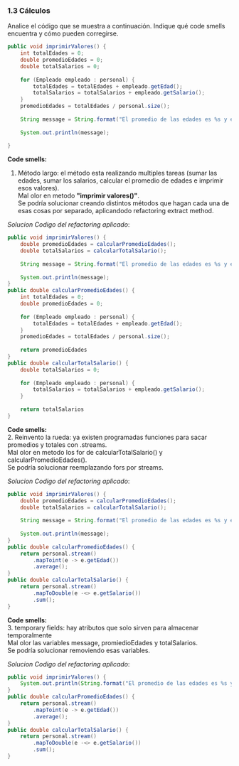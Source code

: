 ### 1.3 Cálculos 
Analice el código que se muestra a continuación. Indique qué code smells encuentra y cómo pueden corregirse.						

```java
public void imprimirValores() {
	int totalEdades = 0;
	double promedioEdades = 0;
	double totalSalarios = 0;
	
	for (Empleado empleado : personal) {
		totalEdades = totalEdades + empleado.getEdad();
		totalSalarios = totalSalarios + empleado.getSalario();
	}
	promedioEdades = totalEdades / personal.size();
		
	String message = String.format("El promedio de las edades es %s y el total de salarios es %s", promedioEdades, totalSalarios);
	
	System.out.println(message);
			
}
```

**Code smells:**  
   1. Método largo: el método esta realizando multiples tareas (sumar las edades, sumar los salarios, calcular el promedio de edades e imprimir esos valores).  
   Mal olor en metodo **"imprimir valores()"**.  
   Se podría solucionar creando distintos métodos que hagan cada una de esas cosas por separado, aplicandodo refactoring extract method.

*Solucion Codigo del refactoring aplicado*:

```java
public void imprimirValores() {
	double promedioEdades = calcularPromedioEdades();
	double totalSalarios = calcularTotalSalario();
		
	String message = String.format("El promedio de las edades es %s y el total de salarios es %s", promedioEdades, totalSalarios);
	
	System.out.println(message);
}
public double calcularPromedioEdades() {
	int totalEdades = 0;
	double promedioEdades = 0;
	
	for (Empleado empleado : personal) {
		totalEdades = totalEdades + empleado.getEdad();
	}
	promedioEdades = totalEdades / personal.size();
		
	return promedioEdades
}
public double calcularTotalSalario() {
	double totalSalarios = 0;
	
	for (Empleado empleado : personal) {
		totalSalarios = totalSalarios + empleado.getSalario();
	}
		
	return totalSalarios
}
```

**Code smells:**  
   2. Reinvento la rueda: ya existen programadas funciones para sacar promedios y totales con .streams.  
   Mal olor en metodo los for de calcularTotalSalario() y calcularPromedioEdades().  
   Se podría solucionar reemplazando fors por streams.

*Solucion Codigo del refactoring aplicado*:

```java
public void imprimirValores() {
	double promedioEdades = calcularPromedioEdades();
	double totalSalarios = calcularTotalSalario();
		
	String message = String.format("El promedio de las edades es %s y el total de salarios es %s", promedioEdades, totalSalarios);
	
	System.out.println(message);
}
public double calcularPromedioEdades() {	
	return personal.stream()
		.mapToint(e -> e.getEdad())
		.average();
}
public double calcularTotalSalario() {
	return personal.stream()
		.mapToDouble(e -<> e.getSalario())
		.sum();
}
```
**Code smells:**  
   3. temporary fields: hay atributos que solo sirven para almacenar temporalmente  
   Mal olor las variables message, promiedioEdades y totalSalarios.  
   Se podría solucionar removiendo esas variables.

*Solucion Codigo del refactoring aplicado*:

```java
public void imprimirValores() {
	System.out.println(String.format("El promedio de las edades es %s y el total de salarios es %s", calcularPromedioEdades(), calcularTotalSalario()));
}
public double calcularPromedioEdades() {	
	return personal.stream()
		.mapToint(e -> e.getEdad())
		.average();
}
public double calcularTotalSalario() {
	return personal.stream()
		.mapToDouble(e -<> e.getSalario())
		.sum();
}
```
